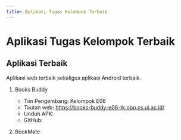 ```yaml
---
title: Aplikasi Tugas Kelompok Terbaik
---
```


# Aplikasi Tugas Kelompok Terbaik

## Aplikasi Terbaik
Aplikasi web terbaik sekaligus aplikasi Android terbaik.

1. Books Buddy

    - Tim Pengembang: Kelompok E06
    - Tautan web: https://books-buddy-e06-tk.pbp.cs.ui.ac.id/
    - Unduh APK:
    - GitHub:

2. BookMate
